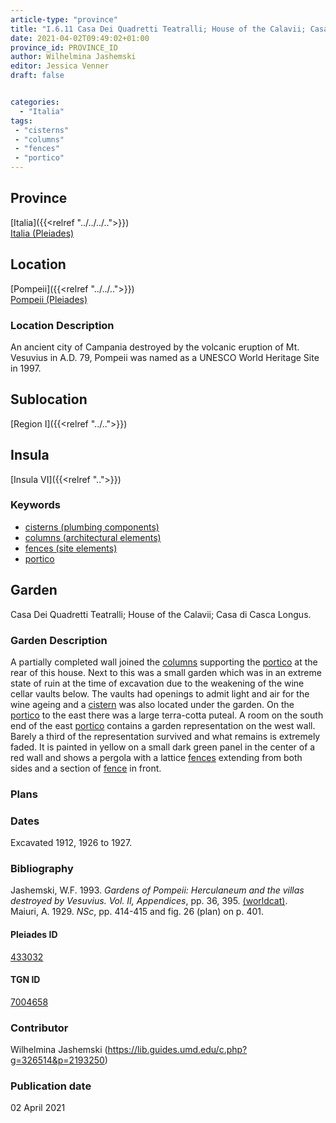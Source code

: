 ```yaml
---
article-type: "province"
title: "I.6.11 Casa Dei Quadretti Teatralli; House of the Calavii; Casa di Casca Longus"
date: 2021-04-02T09:49:02+01:00
province_id: PROVINCE_ID
author: Wilhelmina Jashemski
editor: Jessica Venner
draft: false


categories:
  - "Italia"
tags:
 - "cisterns"
 - "columns"
 - "fences"
 - "portico"
---
```


## Province
[Italia]({{<relref "../../../..">}}) \
[Italia (Pleiades)](https://pleiades.stoa.org/places/1052)

## Location
[Pompeii]({{<relref "../../..">}}) \
[Pompeii (Pleiades)](https://pleiades.stoa.org/places/433032)


### Location Description
An ancient city of Campania destroyed by the volcanic eruption of Mt. Vesuvius in A.D. 79, Pompeii was named as a UNESCO World Heritage Site in 1997.

## Sublocation
[Region I]({{<relref "../..">}})
## Insula
[Insula VI]({{<relref "..">}})

### Keywords

- [cisterns (plumbing components)](http://vocab.getty.edu/page/aat/300052558)
- [columns (architectural elements)](http://vocab.getty.edu/page/aat/300001571)
- [fences (site elements)](http://vocab.getty.edu/page/aat/300005044)
- [portico](http://vocab.getty.edu/page/aat/300004145)


## Garden
Casa Dei Quadretti Teatralli; House of the Calavii; Casa di Casca Longus.

### Garden Description

A partially completed wall joined the [columns](http://vocab.getty.edu/page/aat/300001571) supporting the [portico](http://vocab.getty.edu/page/aat/300004145) at the rear of this house.  Next to this was a small garden which was in an extreme state of ruin at the time of excavation due to the weakening of the wine cellar vaults below. The vaults had openings to admit light and air for the wine ageing and a [cistern](http://vocab.getty.edu/page/aat/300052558) was also located under the garden. On the [portico](http://vocab.getty.edu/page/aat/300004145) to the east there was a large terra-cotta puteal. A room on the south end of the east [portico](http://vocab.getty.edu/page/aat/300004145) contains a garden representation on the west wall. Barely a third of the representation survived and what remains is extremely faded. It is painted in yellow on a small dark green panel in the center of a red wall and shows a pergola with a lattice [fences](http://vocab.getty.edu/page/aat/300005044) extending from both sides and a section of [fence](http://vocab.getty.edu/page/aat/300005044) in front.

<!--### Maps-->

<!--
OLD WAY (DO NOT USE)
![alt_text](../../images/image_name.ext)
*CAPTION*

NEW WAY ↓↓↓↓
{{< figure src="../../images/image_name.ext" alt="ALT_TEXT" title="CAPTION" >}}
-->

### Plans

<!--### Plans

{{< figure src="../../../images/Fig_1_Region_I.tif" alt="Fig. 1: Plan of Pompeii with Region I highlighted, plan in Jashemski, Gardens, p.21." title="Fig. 1: Plan of Pompeii with Region I highlighted, plan in Jashemski, Gardens, p.21 (Rights Statement)." >}}

{{< figure src="../../images/Region_I_insula_vi.tif" alt="Fig. 2: Plan of Region I, insula vi, plan in Jashemski, *Gardens*, plan 9, p. 34; *NSc* (1929), pl 18; Spinnazola, *Scavi nuovi*, vol. 1, after p. 679; Ibid., vol. 2, after p. 1027." title="Fig. 2: Plan of Region I, insula vi, plan in Jashemski, *Gardens*, plan 9, p. 34; *NSc* (1929), pl 18; Spinnazola, *Scavi nuovi*, vol. 1, after p. 679; Ibid., vol. 2, after p. 1027 (Rights Statement)." >}}

### Images

{{< figure src="../images/Fig_19_I.vi.11_13.9.59.jpg" alt="Fig. 3: I. vi. 13.9.59, S.A. Jashemski." title="Fig. 3: I. vi. 13.9.59, S.A. Jashemski (Rights Statement)." >}}-->


### Dates
Excavated 1912, 1926 to 1927.

### Bibliography

Jashemski, W.F. 1993. *Gardens of Pompeii: Herculaneum and the villas destroyed by Vesuvius. Vol. II, Appendices*, pp. 36, 395. [(worldcat)](http://www.worldcat.org/oclc/921816405).    
Maiuri, A. 1929. *NSc*, pp. 414-415 and fig. 26 (plan) on p. 401.  

<!--#### Periodo ID-->

<!-- [PERIODO_ID](https://pleiades.stoa.org/places/PLEIADES_ID) -->

#### Pleiades ID

[433032](https://pleiades.stoa.org/places/433032)

#### TGN ID

[7004658](http://vocab.getty.edu/page/tgn/7004658)

### Contributor

Wilhelmina Jashemski (https://lib.guides.umd.edu/c.php?g=326514&p=2193250)

### Publication date

02 April 2021

<!--### Related articles-->

<!-- Links to other related articles. Leave blank for now -->